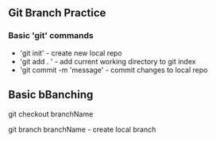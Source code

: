 ## Git Branch Practice

### Basic 'git' commands

* 'git init' - create new local repo
* 'git add . '  - add current working directory to git index
* 'git commit -m 'message' - commit changes to local repo


## Basic bBanching
git checkout branchName

git branch branchName - create local branch

